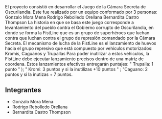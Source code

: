 ## 
El proyecto consistió en desarrollar el Juego de la Cámara Secreta de Oscurilandia. Este fue realizado por un equipo conformado por 3 personas: Gonzalo Mora Mena Rodrigo Rebolledo Orellana Bernardita Castro Thompson La historia en que se basa este juego corresponde a levantamiento del pueblo contra el Gobierno corrupto de Oscurilandia, en donde se forma la FistLine que es un grupo de superhéroes que luchan contra que luchan contra el grupo de represión comandado por la Cámara Secreta. El mecanismo de lucha de la FistLine es el lanzamiento de huevos hacia el grupo represivo que está compuesto por vehículos motorizados: Kromis, Caguanos y Trupallas Para poder inutilizar a estos vehiculos, la FistLine debe ejecutar lanzamiento precisos dentro de una matriz de coordena. Estos lanzamientos efectivos entregarán puntajes: " Trupalla: 1 punto " ); " Kromi: 3 puntos y si la inutilizas +10 puntos " ; "Caguano: 2 puntos y si la inutizas + 7 puntos.

## Integrantes
- Gonzalo Mora Mena 
- Rodrigo Rebolledo Orellana 
- Bernardita Castro Thompson 

